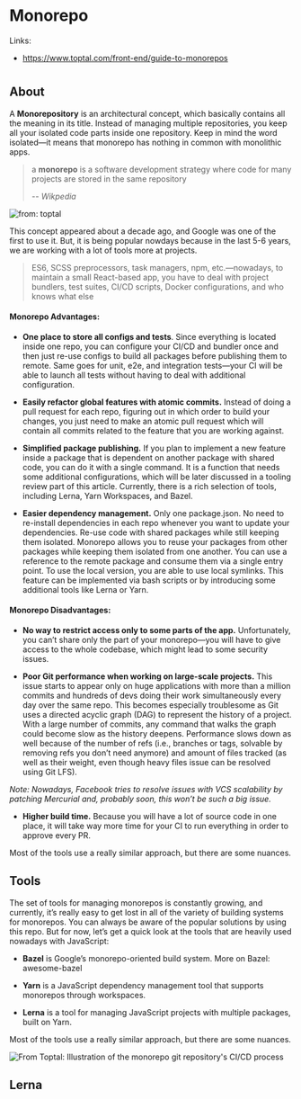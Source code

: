 # Monorepo

Links:
- https://www.toptal.com/front-end/guide-to-monorepos

#

## About

A **Monorepository** is an architectural concept, which basically contains all the meaning in its title. Instead of managing multiple repositories, you keep all your isolated code parts inside one repository. Keep in mind the word isolated—it means that monorepo has nothing in common with monolithic apps.

> a **monorepo** is a software development strategy where code for many projects are stored in the same repository
>
> -- <cite>Wikpedia</cite>

![from: toptal](https://uploads.toptal.io/blog/image/129133/toptal-blog-image-1550062710292-1db9f4f6ffc00e30acb3a43b3504c4a9.png)

This concept appeared about a decade ago, and Google was one of the first to use it. But, it is being popular nowdays because in the last 5-6 years, we are working with a lot of tools more at projects. 

> ES6, SCSS preprocessors, task managers, npm, etc.—nowadays, to maintain a small React-based app, you have to deal with project bundlers, test suites, CI/CD scripts, Docker configurations, and who knows what else

#### Monorepo Advantages:

- **One place to store all configs and tests**. Since everything is located inside one repo, you can configure your CI/CD and bundler once and then just re-use configs to build all packages before publishing them to remote. Same goes for unit, e2e, and integration tests—your CI will be able to launch all tests without having to deal with additional configuration.

- **Easily refactor global features with atomic commits.** Instead of doing a pull request for each repo, figuring out in which order to build your changes, you just need to make an atomic pull request which will contain all commits related to the feature that you are working against.

- **Simplified package publishing.** If you plan to implement a new feature inside a package that is dependent on another package with shared code, you can do it with a single command. It is a function that needs some additional configurations, which will be later discussed in a tooling review part of this article. Currently, there is a rich selection of tools, including Lerna, Yarn Workspaces, and Bazel.

- **Easier dependency management.** Only one package.json. No need to re-install dependencies in each repo whenever you want to update your dependencies.
Re-use code with shared packages while still keeping them isolated. Monorepo allows you to reuse your packages from other packages while keeping them isolated from one another. You can use a reference to the remote package and consume them via a single entry point. To use the local version, you are able to use local symlinks. This feature can be implemented via bash scripts or by introducing some additional tools like Lerna or Yarn.

#### Monorepo Disadvantages:

- **No way to restrict access only to some parts of the app.** Unfortunately, you can’t share only the part of your monorepo—you will have to give access to the whole codebase, which might lead to some security issues.

- **Poor Git performance when working on large-scale projects.** This issue starts to appear only on huge applications with more than a million commits and hundreds of devs doing their work simultaneously every day over the same repo. This becomes especially troublesome as Git uses a directed acyclic graph (DAG) to represent the history of a project. With a large number of commits, any command that walks the graph could become slow as the history deepens. Performance slows down as well because of the number of refs (i.e., branches or tags, solvable by removing refs you don’t need anymore) and amount of files tracked (as well as their weight, even though heavy files issue can be resolved using Git LFS).

*Note: Nowadays, Facebook tries to resolve issues with VCS scalability by patching Mercurial and, probably soon, this won’t be such a big issue.*

- **Higher build time.** Because you will have a lot of source code in one place, it will take way more time for your CI to run everything in order to approve every PR.

Most of the tools use a really similar approach, but there are some nuances.

## Tools
The set of tools for managing monorepos is constantly growing, and currently, it’s really easy to get lost in all of the variety of building systems for monorepos. You can always be aware of the popular solutions by using this repo. But for now, let’s get a quick look at the tools that are heavily used nowadays with JavaScript:

- **Bazel** is Google’s monorepo-oriented build system. More on Bazel: awesome-bazel

- **Yarn** is a JavaScript dependency management tool that supports monorepos through workspaces.

- **Lerna** is a tool for managing JavaScript projects with multiple packages, built on Yarn.

Most of the tools use a really similar approach, but there are some nuances.


![From Toptal: Illustration of the monorepo git repository's CI/CD process](https://uploads.toptal.io/blog/image/129134/toptal-blog-image-1550062803438-cc8a7bb8a669fb01e4167502ff908814.png)

## Lerna

